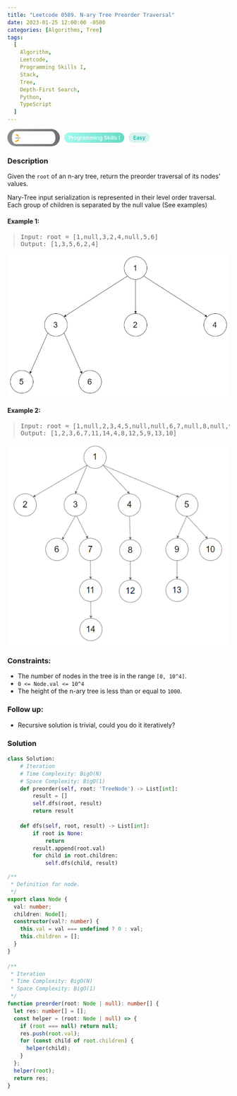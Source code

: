 ```yaml
---
title: "Leetcode 0589. N-ary Tree Preorder Traversal"
date: 2023-01-25 12:00:00 -0500
categories: [Algorithms, Tree]
tags:
  [
    Algorithm,
    Leetcode,
    Programming Skills I,
    Stack,
    Tree,
    Depth-First Search,
    Python,
    TypeScript
  ]
---
```


<style type='text/css'>
blockquote {
  margin-left: 14px;
}
img {
  left: 0 !important;
  transform: none !important;
  -webkit-transform: none !important;
}
[class*="summary"] {
  display: none;
}
[class*="header"] {
  display: flex;
  flex-direction: row;
  align-items: center;
  gap: 10px;
}
[class*="leet_logo"] {
  height: 29px;
  padding: 5px 10px;
  border-radius: 21px;
  background-color: #f7f7f7;
  background: linear-gradient(90deg, rgba(80,80,80,0.65) 0%, rgba(36,36,36,0.65) 100%);
}
[class*="leet_badge"] {
  color: #FFFFFF;
  font-size: 12px;
  font-weight: 500;
  padding: 4px 10px;
  border-radius: 21px;
  background: linear-gradient(90deg, rgba(115,247,234,0.65) 0%, rgba(20,198,163,0.65) 100%);
}
[class*="easy"] {
  color: #00B8A3;
  font-size: 12px;
  font-weight: 500;
  padding: 4px 10px;
  border-radius: 21px;
  background-color: rgba(0, 184, 163, 0.15);
}
[class*="medium"] {
  color: #FFC01E;
  font-size: 12px;
  font-weight: 500;
  padding: 4px 10px;
  border-radius: 21px;
  background-color: #FFC01E26;
}
@media only screen and (max-width: 768px) {
  blockquote {
    margin-left: 10px;
  }
  [class*="highlighter-rouge"] {
    margin: 0 5px;
  }
}
</style>

<div class=summary>
  Given the `root` of an n-ary tree, return the preorder traversal of its nodes' values.
  
  Nary-Tree input serialization is represented in their level order traversal. Each group of children is separated by the null value (See examples)
</div>

<div id=header class=header>
  <img class=leet_logo src="/assets/img/leetcode_logo.png" alt="Leetcode" />
  <span class=leet_badge>Programming Skills I</span>
  <span class=easy>Easy</span>
</div>

### Description

Given the `root` of an n-ary tree, return the preorder traversal of its nodes' values.

Nary-Tree input serialization is represented in their level order traversal. Each group of children is separated by the null value (See examples)

#### Example 1:

> <pre>
> Input: root = [1,null,3,2,4,null,5,6]
> Output: [1,3,5,6,2,4]
> </pre>

<img src="/assets/img/leetcode_0589a.png" alt="N-ary Tree Preorder Question 1" width="auto">

#### Example 2:

> <pre>
> Input: root = [1,null,2,3,4,5,null,null,6,7,null,8,null,9,10,null,null,11,null,12,null,13,null,null,14]
> Output: [1,2,3,6,7,11,14,4,8,12,5,9,13,10]
> </pre>

<img src="/assets/img/leetcode_0589b.png" alt="N-ary Tree Preorder Question 2" width="auto">

### Constraints:

- The number of nodes in the tree is in the range `[0, 10^4]`.
- `0 <= Node.val <= 10^4`
- The height of the n-ary tree is less than or equal to `1000`.

### Follow up:

- Recursive solution is trivial, could you do it iteratively?

### Solution

```py
class Solution:
    # Iteration
    # Time Complexity: BigO(N)
    # Space Complexity: BigO(1)
    def preorder(self, root: 'TreeNode') -> List[int]:
        result = []
        self.dfs(root, result)
        return result

    def dfs(self, root, result) -> List[int]:
        if root is None:
            return
        result.append(root.val)
        for child in root.children:
            self.dfs(child, result)
```

```ts
/**
 * Definition for node.
 */
export class Node {
  val: number;
  children: Node[];
  constructor(val?: number) {
    this.val = val === undefined ? 0 : val;
    this.children = [];
  }
}

/**
 * Iteration
 * Time Complexity: BigO(N)
 * Space Complexity: BigO(1)
 */
function preorder(root: Node | null): number[] {
  let res: number[] = [];
  const helper = (root: Node | null) => {
    if (root === null) return null;
    res.push(root.val);
    for (const child of root.children) {
      helper(child);
    }
  };
  helper(root);
  return res;
}
```

<script>
  const anchor = document.getElementById("header").querySelector("a");
  anchor.classList.remove("popup");
  anchor.style.cursor = "pointer";
  anchor.setAttribute("target", "_black");
  anchor.setAttribute("href", "https://leetcode.com/problems/n-ary-tree-preorder-traversal/");
</script>
